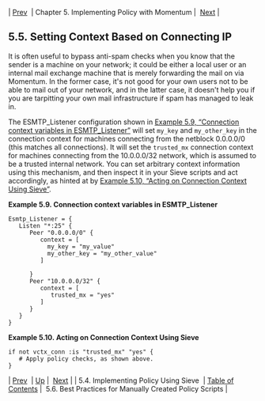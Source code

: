 | [Prev](policy.implementing)  | Chapter 5. Implementing Policy with Momentum |  [Next](policy.best.practices) |

## 5.5. Setting Context Based on Connecting IP

It is often useful to bypass anti-spam checks when you know that the sender is a machine on your network; it could be either a local user or an internal mail exchange machine that is merely forwarding the mail on via Momentum. In the former case, it's not good for your own users not to be able to mail out of your network, and in the latter case, it doesn't help you if you are tarpitting your own mail infrastructure if spam has managed to leak in.

The ESMTP_Listener configuration shown in [Example 5.9, “Connection context variables in ESMTP_Listener”](policy.context-based-on-ip#policy.context-based-on-ip3.ex "Example 5.9. Connection context variables in ESMTP_Listener") will set `my_key` and `my_other_key` in the connection context for machines connecting from the netblock 0.0.0.0/0 (this matches all connections). It will set the `trusted_mx` connection context for machines connecting from the 10.0.0.0/32 network, which is assumed to be a trusted internal network. You can set arbitrary context information using this mechanism, and then inspect it in your Sieve scripts and act accordingly, as hinted at by [Example 5.10, “Acting on Connection Context Using Sieve”](policy.context-based-on-ip#policy.context-based-on-ip.ex2 "Example 5.10. Acting on Connection Context Using Sieve").

<a name="policy.context-based-on-ip3.ex"></a>

**Example 5.9. Connection context variables in ESMTP_Listener**

```
Esmtp_Listener = {
   Listen "*:25" {
      Peer "0.0.0.0/0" {
         context = [
           my_key = "my_value"
           my_other_key = "my_other_value"
         ]

      }
      Peer "10.0.0.0/32" {
         context = [
            trusted_mx = "yes"
         ]
      }
   }
}
```

<a name="policy.context-based-on-ip.ex2"></a>

**Example 5.10. Acting on Connection Context Using Sieve**

```
if not vctx_conn :is "trusted_mx" "yes" {
   # Apply policy checks, as shown above.
}
```

| [Prev](policy.implementing)  | [Up](policy) |  [Next](policy.best.practices) |
| 5.4. Implementing Policy Using Sieve  | [Table of Contents](index) |  5.6. Best Practices for Manually Created Policy Scripts |
